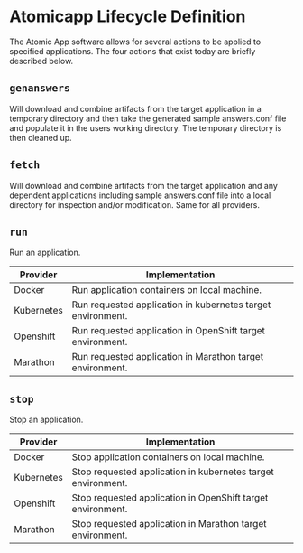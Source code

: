 Atomicapp Lifecycle Definition
==============================

The Atomic App software allows for several actions to be applied to
specified applications. The four actions that exist today are briefly
described below.

`genanswers`
------------
Will download and combine artifacts from the target application in a
temporary directory and then take the generated sample answers.conf
file and populate it in the users working directory. The temporary 
directory is then cleaned up.

`fetch`
-------
Will download and combine artifacts from the target application and any 
dependent applications including sample answers.conf file into a local 
directory for inspection and/or modification. Same for all providers.

`run`
-----
Run an application.

| Provider      | Implementation |
| ------------- | -------------- |
| Docker        | Run application containers on local machine. |
| Kubernetes    | Run requested application in kubernetes target environment. |
| Openshift     | Run requested application in OpenShift target environment. |
| Marathon      | Run requested application in Marathon target environment. |

`stop`
------
Stop an application. 

| Provider      | Implementation |
| ------------- | -------------- |
| Docker        | Stop application containers on local machine. |
| Kubernetes    | Stop requested application in kubernetes target environment. |
| Openshift     | Stop requested application in OpenShift target environment. |
| Marathon      | Stop requested application in Marathon target environment. |
